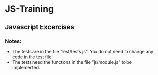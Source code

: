 # JS-Training
## Javascript Excercises

### Notes:
- The tests are in the file "test/tests.js". You do not need to change any code in the test file!
- The tests need the functions in the file "js/module.js" to be implemented. 

    
